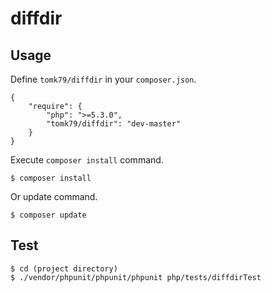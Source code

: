 diffdir
=======

## Usage

Define `tomk79/diffdir` in your `composer.json`.

```
{
    "require": {
        "php": ">=5.3.0",
        "tomk79/diffdir": "dev-master"
    }
}
```

Execute `composer install` command.

```
$ composer install
```

Or update command.

```
$ composer update
```



## Test

```
$ cd (project directory)
$ ./vendor/phpunit/phpunit/phpunit php/tests/diffdirTest
```

